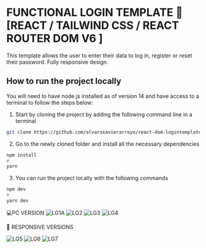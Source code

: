 # FUNCTIONAL LOGIN TEMPLATE 🔑 [REACT / TAILWIND CSS / REACT ROUTER DOM V6 ]


This template allows the user to enter their data to log in, register or reset their password. Fully responsive design.

## How to run the project locally

You will need to have node.js installed as of version 14 and have access to a terminal to follow the steps below:
1. Start by cloning the project by adding the following command line in a terminal

```bash
git clone https://github.com/alvaroxavierarroyo/react-dom-logintemplate.git
```
2. Go to the newly cloned folder and install all the necessary dependencies

```bash
npm install
#
yarn
```
3. You can run the project locally with the following commands
```bash
npm dev
#
yarn dev
```

💻PC VERSION
![LG1A](https://user-images.githubusercontent.com/119838743/206695014-78d2345a-70b0-4aef-b6f4-0bee51f00407.png)
![LG2](https://user-images.githubusercontent.com/119838743/206695022-9bfd75cd-fdda-468d-9367-a5427b2d76a5.png)
![LG3](https://user-images.githubusercontent.com/119838743/206695044-8951c2d8-8863-49d3-b470-460c7d9d64d6.png)
![LG4](https://user-images.githubusercontent.com/119838743/206695091-acfc62f4-a738-4df5-bea8-54857b451d98.png)



📱 RESPONSIVE VERSIONS


![LG5](https://user-images.githubusercontent.com/119838743/206695101-2e571bfc-f4ae-41d2-93c8-e8a182244146.png)
![LG6](https://user-images.githubusercontent.com/119838743/206695126-89546d23-3987-4f15-bafd-c50b6503dfee.png)
![LG7](https://user-images.githubusercontent.com/119838743/206695141-a0e3952a-1dea-4e1b-8ebd-c8df2e6ba2e1.png)





